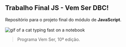 ## Trabalho Final JS - Vem Ser DBC!

Repositório para o projeto final do módulo de **JavaScript**.
<br />
<br />
![gif of a cat typing fast on a notebook](https://media.tenor.com/y2JXkY1pXkwAAAAM/cat-computer.gif)
<br />
> Programa Vem Ser, 10ª edição.
